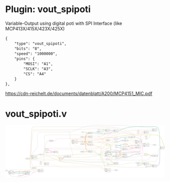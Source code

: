 # Plugin: vout_spipoti

Variable-Output using digital poti with SPI Interface (like MCP413X/415X/423X/425X)

```
{
    "type": "vout_spipoti",
    "bits": "8",
    "speed": "1000000",
    "pins": {
        "MOSI": "A1",
        "SCLK": "A3",
        "CS": "A4"
    }
},
```

https://cdn-reichelt.de/documents/datenblatt/A200/MCP4151_MIC.pdf

# vout_spipoti.v
![graphviz](./vout_spipoti.svg)

